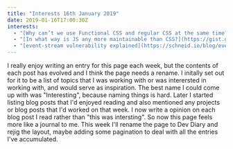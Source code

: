 ```yaml
---
title: "Interests 16th January 2019"
date: 2019-01-16T17:00:30Z
interests:
  - "[Why can’t we use Functional CSS and regular CSS at the same time?](https://css-tricks.com/why-cant-we-use-functional-css-and-regular-css-at-the-same-time/) - a really interesting discussion on CSS classnames."
  - "[‬In what way is JS any more maintainable than CSS?](https://gist.github.com/threepointone/731b0c47e78d8350ae4e105c1a83867d) - a gist explaining why this person likes CSS-in-JS. After using it for 9 months, I'm used to it but not completely sold on it yet."
  - "[event-stream vulnerability explained](https://schneid.io/blog/event-stream-vulnerability-explained/) - there was another npm package vulnerability last year. This post explains but it also suggests forking off popular packages and maintaining them yourself rather than blindly relying on 3rd partys to keep you safe."
---
```


I really enjoy writing an entry for this page each week, but the contents of each post has evolved and I think the page needs a rename. I initally set out for it to be a list of topics that I was working with or was interersted in working with, and would serve as inspiration. The best name I could come up with was "Interesting", because naming things is hard. Later I started listing blog posts that I'd enjoyed reading and also mentioned any projects or blog posts that I'd worked on that week. I now write a opinion on each blog post I read rather than "this was intersting". So now this page feels more like a journal to me. This week I'll rename the page to Dev Diary and rejig the layout, maybe adding some pagination to deal with all the entries I've accumulated.

